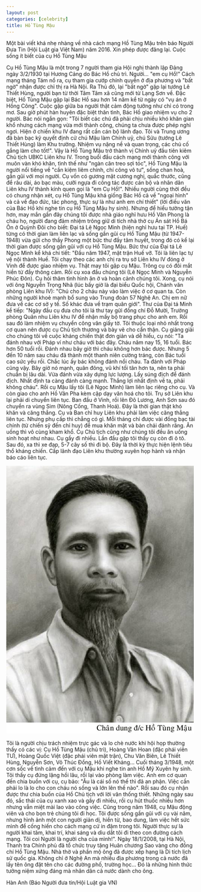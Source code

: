 ```yaml
---
layout: post
categories: [celebrity]
title: Hồ Tùng Mậu
---
```

Một bài viết khá nhẹ nhàng về nhà cách mạng Hồ Tùng Mậu trên báo Người Đưa Tin (Hội Luật gia Việt Nam) năm 2016. Xin phép được đăng lại. Cuộc sống ít biết của cụ Hồ Tùng Mậu

Cụ Hồ Tùng Mậu là một trong 7 người tham gia Hội nghị thành lập Đảng ngày 3/2/1930 tại Hương Cảng do Bác Hồ chủ trì.
Người… "em cụ Hồ!"
Cách mạng tháng Tám nổ ra, cụ tham gia cướp chính quyền ở địa phương và "bất ngờ" nhận được chỉ thị ra Hà Nội. Ra Thủ đô, lại "bất ngờ" gặp lại tướng Lê Thiết Hùng, người bạn từ thời Tâm Tâm xã cũng mới từ Lạng Sơn về. Đặc biệt, Hồ Tùng Mậu gặp lại Bác Hồ sau hơn 14 năm kể từ ngày có "vụ án ở Hồng Công".
Cuộc gặp giữa ba người thật cảm động tưởng như chỉ có trong mơ. Sau giờ phút hàn huyên đặc biệt thân tình, Bác Hồ giao nhiệm vụ cho 2 người. Bác nói ngắn gọn: "Tôi biết các chú đã phải chịu nhiều khó khăn gian khổ nhưng cách mạng vừa mới thành công, chúng ta chưa được phép nghỉ ngơi. Hiện ở chiến khu IV đang rất cần cán bộ lãnh đạo. Tôi và Trung ương đã bàn bạc kỹ quyết định cử chú Mậu làm Chính uỷ, chú Sửu (tướng Lê Thiết Hùng) làm Khu trưởng. Nhiệm vụ nặng nề và quan trọng, các chú cố gắng làm cho tốt!".
Vậy là Hồ Tùng Mậu trở thành vị Chính uỷ đầu tiên kiêm Chủ tịch UBKC Liên khu IV. Trong buổi đầu cách mạng mới thành công với muôn vàn khó khăn, tình thế như "ngàn cân treo sợi tóc", Hồ Tùng Mậu là người nổi tiếng về "cần kiệm liêm chính, chí công vô tư", sống chan hoà, gần gũi với mọi người. Cụ vốn có gương mặt cương nghị, quắc thước, cũng để râu dài, áo bạc màu, cưỡi ngựa đi công tác được cán bộ và nhân dân Liên khu IV thành kính quen gọi là "em Cụ Hồ!".
Nhiều người cùng thời đều có chung nhận xét, cụ Hồ Tùng Mậu khá giống Bác Hồ cả về "ngoại hình" và cả về đạo đức, tác phong, thực sự là như anh em chí thiết" (lời điếu văn của Bác Hồ khi nghe tin cụ Hồ Tùng Mậu hy sinh).
Nhưng để hiểu tường tận hơn, may mắn gần đây chúng tôi được nhà giáo nghỉ hưu Hồ Văn Phong là cháu họ, người đang đảm nhiệm trông giữ di tích nhà thờ cụ Án sát Hồ Bá Ôn ở Quỳnh Đôi cho biết: Đại tá Lê Ngọc Minh (hiện nghỉ hưu tại TP. Huế) từng có thời gian làm liên lạc và sống gần gũi cụ Hồ Tùng Mậu (từ 1947- 1948) vừa gửi cho thầy Phong một bức thư đầy tâm huyết, trong đó có kể lại thời gian được sống gần gũi với cụ Hồ Tùng Mậu.
Bức thư của Đại tá Lê Ngọc Minh kể khá chi tiết: "Đầu năm 1947, mặt trận Huế vỡ. Tôi là liên lạc tự vệ nội thành Huế. Tôi chạy theo các anh chị ra trụ sở Liên khu IV đóng ở Vinh để được giao nhiệm vụ. Thật may tôi gặp cụ Mậu. Trông cụ có đôi mắt hiền từ đầy thông cảm. Rồi cụ xoa đầu chúng tôi (Lê Ngọc Minh và Nguyễn Phúc Đôn). Cụ hỏi thăm tình hình ăn ở và hoàn cảnh chúng tôi. Xong, cụ nói với ông Nguyễn Trọng Nhã (lúc bấy giờ là đại biểu Quốc hội, Chánh văn phòng Liên khu IV): "Chú cho 2 cháu này vào làm việc ở cơ quan ta. Còn những người khoẻ mạnh bổ sung vào Trung đoàn 57 Nghệ An. Chị em nữ đưa về các cơ sở y tế. Số khác đưa về trạm quân giới".
Thư của Đại tá Minh kể tiếp: "Ngày đầu cụ đưa cho tôi lá thư tay gửi đồng chí Đỗ Mười, Trưởng phòng Quân nhu Liên khu IV để nhận mấy bộ trang phục cho anh em. Rồi sau đó làm nhiệm vụ chuyển công văn giấy tờ.
Tôi thuộc loại nhỏ nhất trong cơ quan nên được cụ Chủ tịch thương và bày vẽ cho cẩn thận. Cụ giảng giải cho chúng tôi về cuộc kháng chiến thật đơn giản và dễ hiểu, cụ nói: "Ta đánh nhau với Pháp ví như cháu với bác đây. Cháu năm nay 15, 16 tuổi. Bác hơn 50 tuổi rồi. Đánh nhau bây giờ thì cháu không hơn bác được. Nhưng 5 đến 10 năm sau cháu đã thành một thanh niên cường tráng, còn Bác tuổi cao sức yếu rồi. Chắc lúc ấy bác không đánh nổi cháu. Ta đánh với Pháp cũng vậy. Bây giờ nó mạnh, quân đông, vũ khí tối tân hơn ta, nên ta phải chuẩn bị lâu dài. Vừa đánh vừa xây dựng lực lượng. Lấy súng địch để đánh địch. Nhất định ta càng đánh càng mạnh. Thắng lợi nhất định về ta, phải không cháu".
Rồi cụ Mậu lấy tôi (Lê Ngọc Minh) làm liên lạc riêng cho cụ. Và còn giao cho anh Hồ Văn Pha kèm cặp dạy văn hoá cho tôi. Trụ sở Liên khu lại phải di chuyển liên tục. Ban đầu ở Vinh, rồi lên Đô Lương, Anh Sơn sau đó chuyển ra vùng Sim (Nông Cống, Thanh Hoá).
Đây là thời gian thật khó khăn và căng thẳng. Cụ và Ban chỉ huy Liên khu phải làm việc căng thẳng liên tục. Nhưng phụ cấp thì chẳng có gì. Mỗi tháng chỉ được vài đồng bạc tài chính (từ chiến sỹ đến chỉ huy) để mua khăn mặt và bàn chải đánh răng.
Ăn uống thì vô cùng kham khổ. Cụ Chủ tịch cũng như chúng tôi đều ăn uống sinh hoạt như nhau. Cụ gầy đi nhiều. Lần đầu gặp tôi thấy cụ còn đi ô tô. Sau đó, xa thì xe đạp, 5-7 cây số thì đi bộ. Đây là thời kỳ thực hiện lệnh tiêu thổ kháng chiến. Cấp lãnh đạo Liên khu thường xuyên họp hành và nhận báo cáo liên tục.

 
 ![Chân dung cụ Hồ Tùng Mậu](/assets/images/post/hotungmau.jpg)

Tôi là người chịu trách nhiệm trực gác và lo chè nước khi hội họp thường thấy có các vị: Cụ Hồ Tùng Mậu (chủ trì), Hoàng Văn Hoan (đặc phái viên TƯ), Hoàng Quốc Việt (đặc phái viên mặt trận), Chu Văn Biên, Lê Thiết Hùng, Nguyễn Sơn, Võ Thúc Đồng, Hồ Viết Khảng...
Cuối tháng 3/1948, một cơn sốc về tình cảm đến với cụ Mậu khi nghe tin anh Hồ Mỹ Xuyên hy sinh. Tôi thấy cụ đứng lặng hồi lâu, rồi lại vào phòng làm việc. Anh em cơ quan đến chia buồn với cụ, cụ bảo: "Âu là cái số nó thế thì đã an phận. Việc cần phải lo là lo cho con cháu nó sống và lớn lên thế nào".
Rồi sau đó cụ nhận được thư chia buồn của Hồ Chủ tịch với lời văn thống thiết. Những ngày sau đó, sắc thái của cụ xanh xao và gầy đi nhiều, rồi cụ hút thuốc nhiều hơn nhưng vẫn miệt mài lao vào công việc. Cũng trong năm 1948, cụ Mậu động viên và cho bọn trẻ chúng tôi đi học. Tôi được sống gần gũi với cụ vài năm, nhưng hình ảnh một con người giản dị, hiền từ, bao dung, làm việc hết sức mình để cống hiến cho cách mạng cứ in đậm trong tôi. Người thực sự là người khai tâm, khai trí, khai sáng và dìu dắt tôi đi theo con đường cách mạng. Tôi coi Người là người cha của mình!".
Ngày 18/1/2008, tại Hà Nội, Thanh tra Chính phủ đã tổ chức truy tặng Huân chương Sao vàng cho đồng chí Hồ Tùng Mậu. Nhà thờ và phần mộ ông đã được xếp hạng là Di tích lịch sử quốc gia. Không chỉ ở Nghệ An mà nhiều địa phương trong cả nước đã lấy tên ông đặt tên cho các đường phố, trường học... Đó là những hình thức tưởng niệm xứng đáng mà nhân dân cả nước dành cho ông.

Hàn Anh (Báo Người đưa tin/Hội Luật gia VN)
